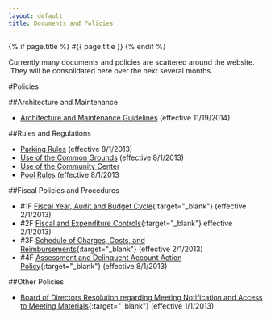 ```yaml
---
layout: default
title: Documents and Policies
---
```

{% if page.title %}
#{{ page.title }}
{% endif %}


Currently many documents and policies are scattered around the website.  They will be consolidated here over the next several months.


#Policies

##Architecture and Maintenance
													
- [Architecture and Maintenance Guidelines](https://onedrive.live.com/redir?resid=529E6218CA92DA58!4991&amp;authkey=!AAtWnpUG9UTz8Ok&amp;ithint=file%2cpdf) (effective 11/19/2014)

##Rules and Regulations

- [Parking Rules](https://onedrive.live.com/redir?resid=529E6218CA92DA58%211549")  (effective 8/1/2013)
- [Use of the Common Grounds](https://onedrive.live.com/redir?resid=529E6218CA92DA58%211546) (effective 8/1/2013)
- [Use of the Community Center](https://onedrive.live.com/redir?resid=529E6218CA92DA58%211556)
- [Pool Rules](https://onedrive.live.com/redir?resid=529E6218CA92DA58%211547) (effective 8/1/2013

##Fiscal Policies and Procedures
														
- \#1F [Fiscal Year, Audit and Budget Cycle](https://onedrive.live.com/redir?resid=529E6218CA92DA58%212815){:target="_blank"} (effective 2/1/2013)
- \#2F [Fiscal and Expenditure Controls](https://onedrive.live.com/redir?resid=529E6218CA92DA58%212812){:target="_blank"} effective 2/1/2013)
- \#3F [Schedule of Charges, Costs, and Reimbursements](https://onedrive.live.com/redir?resid=529E6218CA92DA58%212814){:target="_blank"} (effective 2/1/2013)
- \#4F [Assessment and Delinquent Account Action Policy](https://skydrive.live.com/redir?resid=529E6218CA92DA58%211552){:target="_blank"} (effective 8/1/2013)
			
##Other Policies

- [Board of Directors Resolution regarding Meeting Notification and Access to Meeting Materials](https://skydrive.live.com/redir?resid=529E6218CA92DA58%211558){:target="_blank"} (effective 1/1/2013)
												
